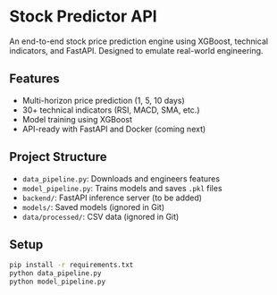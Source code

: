 # Stock Predictor API

An end-to-end stock price prediction engine using XGBoost, technical indicators, and FastAPI. Designed to emulate real-world engineering.

## Features
- Multi-horizon price prediction (1, 5, 10 days)
- 30+ technical indicators (RSI, MACD, SMA, etc.)
- Model training using XGBoost
- API-ready with FastAPI and Docker (coming next)

## Project Structure
- `data_pipeline.py`: Downloads and engineers features
- `model_pipeline.py`: Trains models and saves `.pkl` files
- `backend/`: FastAPI inference server (to be added)
- `models/`: Saved models (ignored in Git)
- `data/processed/`: CSV data (ignored in Git)

## Setup
```bash
pip install -r requirements.txt
python data_pipeline.py
python model_pipeline.py